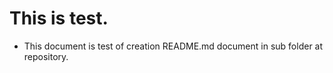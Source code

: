# This is test.
- This document is test of creation README.md document in sub folder at repository.
